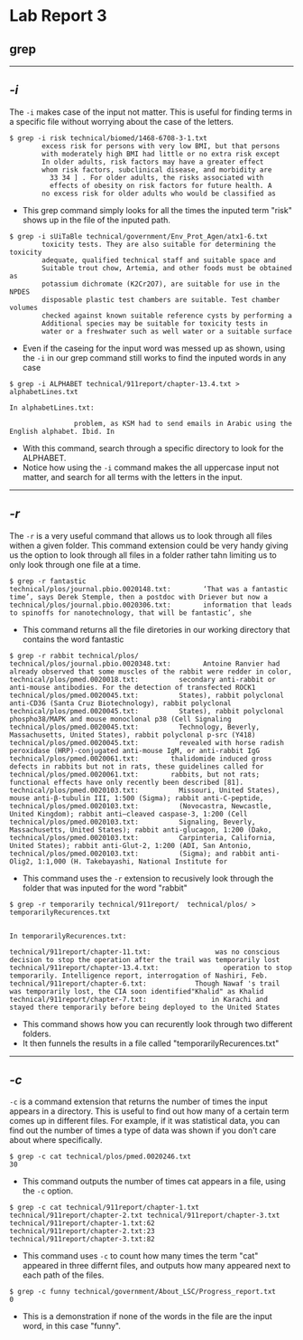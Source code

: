 # Lab Report 3

## grep

---

## *-i*


The `-i` makes case of the input not matter. This is useful for finding terms in a specific file without worrying about the case of the letters.

```
$ grep -i risk technical/biomed/1468-6708-3-1.txt
        excess risk for persons with very low BMI, but that persons
        with moderately high BMI had little or no extra risk except
        In older adults, risk factors may have a greater effect
        whom risk factors, subclinical disease, and morbidity are
          33 34 ] . For older adults, the risks associated with
          effects of obesity on risk factors for future health. A
        no excess risk for older adults who would be classified as
```

- This grep command simply looks for all the times the inputed term "risk" shows up in the file of the inputed path.


```
$ grep -i sUiTaBle technical/government/Env_Prot_Agen/atx1-6.txt
        toxicity tests. They are also suitable for determining the toxicity
        adequate, qualified technical staff and suitable space and
        Suitable trout chow, Artemia, and other foods must be obtained as
        potassium dichromate (K2Cr2O7), are suitable for use in the NPDES
        disposable plastic test chambers are suitable. Test chamber volumes
        checked against known suitable reference cysts by performing a
        Additional species may be suitable for toxicity tests in
        water or a freshwater such as well water or a suitable surface
```

- Even if the caseing for the input word was messed up as shown, using the `-i` in our grep command still works to find the inputed words in any case



```
$ grep -i ALPHABET technical/911report/chapter-13.4.txt > alphabetLines.txt

In alphabetLines.txt:

                problem, as KSM had to send emails in Arabic using the English alphabet. Ibid. In

```

- With this command, search through a specific directory to look for the ALPHABET.
- Notice how using the `-i` command makes the all uppercase input not matter, and search for all terms with the letters in the input.


---

## *-r*

The `-r` is a very useful command that allows us to look through all files withen a given folder. This command extension could be very handy giving us the option to look through all files in a folder rather tahn limiting us to only look through one file at a time.

```
$ grep -r fantastic
technical/plos/journal.pbio.0020148.txt:        ‘That was a fantastic time’, says Derek Stemple, then a postdoc with Driever but now a
technical/plos/journal.pbio.0020306.txt:        information that leads to spinoffs for nanotechnology, that will be fantastic’, she
```


- This command returns all the file diretories in our working directory that contains the word fantastic


```
$ grep -r rabbit technical/plos/
technical/plos/journal.pbio.0020348.txt:        Antoine Ranvier had already observed that some muscles of the rabbit were redder in color,
technical/plos/pmed.0020018.txt:          secondary anti-rabbit or anti-mouse antibodies. For the detection of transfected ROCK1
technical/plos/pmed.0020045.txt:          States), rabbit polyclonal anti-CD36 (Santa Cruz Biotechnology), rabbit polyclonal
technical/plos/pmed.0020045.txt:          States), rabbit polyclonal phospho38/MAPK and mouse monoclonal p38 (Cell Signaling
technical/plos/pmed.0020045.txt:          Technology, Beverly, Massachusetts, United States), rabbit polyclonal p-src (Y418)
technical/plos/pmed.0020045.txt:          revealed with horse radish peroxidase (HRP)-conjugated anti-mouse IgM, or anti-rabbit IgG
technical/plos/pmed.0020061.txt:        thalidomide induced gross defects in rabbits but not in rats, these guidelines called for
technical/plos/pmed.0020061.txt:        rabbits, but not rats; functional effects have only recently been described [81].
technical/plos/pmed.0020103.txt:          Missouri, United States), mouse anti-β-tubulin III, 1:500 (Sigma); rabbit anti-C-peptide,
technical/plos/pmed.0020103.txt:          (Novocastra, Newcastle, United Kingdom); rabbit anti–cleaved caspase-3, 1:200 (Cell
technical/plos/pmed.0020103.txt:          Signaling, Beverly, Massachusetts, United States); rabbit anti-glucagon, 1:200 (Dako,
technical/plos/pmed.0020103.txt:          Carpinteria, California, United States); rabbit anti-Glut-2, 1:200 (ADI, San Antonio,
technical/plos/pmed.0020103.txt:          (Sigma); and rabbit anti-Olig2, 1:1,000 (H. Takebayashi, National Institute for
```

- This command uses the `-r` extension to recusively look through the folder that was inputed for the word "rabbit"


```
$ grep -r temporarily technical/911report/  technical/plos/ > temporarilyRecurences.txt


In temporarilyRecurences.txt:

technical/911report/chapter-11.txt:                was no conscious decision to stop the operation after the trail was temporarily lost
technical/911report/chapter-13.4.txt:                operation to stop temporarily. Intelligence report, interrogation of Nashiri, Feb.
technical/911report/chapter-6.txt:            Though Nawaf 's trail was temporarily lost, the CIA soon identified"Khalid" as Khalid
technical/911report/chapter-7.txt:                in Karachi and stayed there temporarily before being deployed to the United States
```

- This command shows how you can recurently look through two different folders.
- It then funnels the results in a file called "temporarilyRecurences.txt"


---

## *-c*

`-c` is a command extension that returns the number of times the input appears in a directory. This is useful to find out how many of a certain term comes up in different files. For example, if it was statistical data, you can find out the number of times a type of data was shown if you don't care about where specifically.

```
$ grep -c cat technical/plos/pmed.0020246.txt
30
```

- This command outputs the number of times cat appears in a file, using the `-c` option.


```
$ grep -c cat technical/911report/chapter-1.txt technical/911report/chapter-2.txt technical/911report/chapter-3.txt
technical/911report/chapter-1.txt:62
technical/911report/chapter-2.txt:23
technical/911report/chapter-3.txt:82
```

- This command uses `-c` to count how many times the term "cat" appeared in three differnt files, and outputs how many appeared next to each path of the files.



```
$ grep -c funny technical/government/About_LSC/Progress_report.txt 
0
```
- This is a demonstration if none of the words in the file are the input word, in this case "funny".
